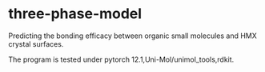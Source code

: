 # three-phase-model
Predicting the bonding efficacy between organic small molecules and HMX crystal surfaces.

The program is tested under pytorch 12.1,Uni-Mol/unimol_tools,rdkit.
